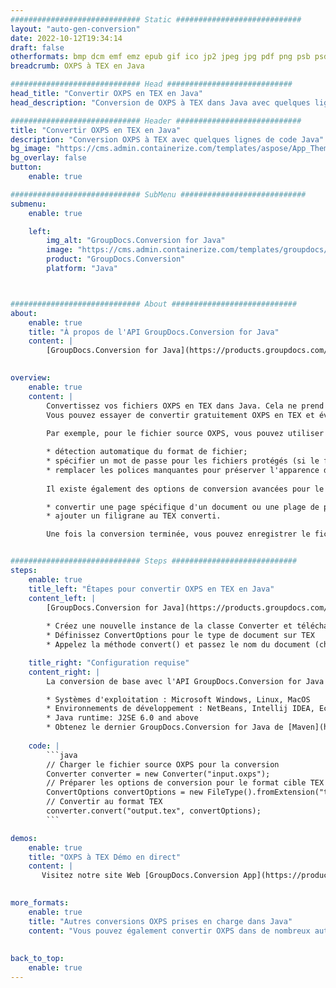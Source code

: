 ```yaml
---
############################# Static ############################
layout: "auto-gen-conversion"
date: 2022-10-12T19:34:14
draft: false
otherformats: bmp dcm emf emz epub gif ico jp2 jpeg jpg pdf png psb psd svg svgz tex tga tif tiff webp wmf wmz xps
breadcrumb: OXPS à TEX en Java

############################# Head ############################
head_title: "Convertir OXPS en TEX en Java"
head_description: "Conversion de OXPS à TEX dans Java avec quelques lignes de code. Convertissez plus de 160 formats de fichiers à l'aide de l'API de conversion de documents GroupDocs pour Java"

############################# Header ############################
title: "Convertir OXPS en TEX en Java"
description: "Conversion OXPS à TEX avec quelques lignes de code Java"
bg_image: "https://cms.admin.containerize.com/templates/aspose/App_Themes/V3/images/bg/header1.png"
bg_overlay: false
button:
    enable: true

############################# SubMenu ############################
submenu:
    enable: true

    left:
        img_alt: "GroupDocs.Conversion for Java"
        image: "https://cms.admin.containerize.com/templates/groupdocs/images/product-logos/90x90-noborder/groupdocs-conversion-java.png"
        product: "GroupDocs.Conversion"
        platform: "Java"



############################# About ############################
about:
    enable: true
    title: "À propos de l'API GroupDocs.Conversion for Java"
    content: |
        [GroupDocs.Conversion for Java](https://products.groupdocs.com/conversion/java/) est une API de conversion de format de fichier avancée pour la conversion entre les formats d'image et de document populaires tels que Microsoft Office, OpenDocument, PDF, HTML, e-mail, CAO. et bien plus encore avec seulement quelques lignes de code. L'API native détecte automatiquement les formats des documents originaux et propose de nombreuses options de personnalisation des documents convertis. Outre la fonction d'extraction d'informations d'un document, il prend également en charge la mise en cache des résultats de conversion sur le disque local par défaut. Cependant, tout type de stockage de cache peut être pris en charge en implémentant les interfaces appropriées - Amazon S3, Dropbox, Google Drive, Windows Azure, Reddis ou tout autre.
    

overview:
    enable: true
    content: |
        Convertissez vos fichiers OXPS en TEX dans Java. Cela ne prend que quelques lignes de code Java sur n'importe quelle plate-forme de votre choix, telle que Windows, Linux, macOS.
        Vous pouvez essayer de convertir gratuitement OXPS en TEX et évaluer la qualité des résultats de conversion. En plus des scripts de conversion de fichiers simples, vous pouvez essayer des options plus sophistiquées pour charger le fichier source OXPS et stocker la sortie TEX. 
        
        Par exemple, pour le fichier source OXPS, vous pouvez utiliser les options de chargement suivantes :

        * détection automatique du format de fichier;
        * spécifier un mot de passe pour les fichiers protégés (si le format de fichier le prend en charge);
        * remplacer les polices manquantes pour préserver l'apparence du document.
        
        Il existe également des options de conversion avancées pour le fichier TEX :

        * convertir une page spécifique d'un document ou une plage de pages;
        * ajouter un filigrane au TEX converti.

        Une fois la conversion terminée, vous pouvez enregistrer le fichier TEX dans votre chemin de fichier local ou dans un stockage tiers tel que FTP, Amazon S3, Google Drive, Dropbox, etc. Veuillez noter - pour convertir OXPS à TEX, vous n'avez pas besoin d'installer de logiciel supplémentaire, tel que MS Office, Open Office, Adobe Acrobat Reader, etc.


############################# Steps ############################
steps:
    enable: true
    title_left: "Étapes pour convertir OXPS en TEX en Java"
    content_left: |
        [GroupDocs.Conversion for Java](https://products.groupdocs.com/conversion/java/) permet aux développeurs de convertir facilement le fichier OXPS en TEX avec quelques lignes de code.
        
        * Créez une nouvelle instance de la classe Converter et téléchargez le fichier OXPS avec le chemin complet
        * Définissez ConvertOptions pour le type de document sur TEX
        * Appelez la méthode convert() et passez le nom du document (chemin complet) et le format (TEX) en tant que paramètre

    title_right: "Configuration requise"
    content_right: |
        La conversion de base avec l'API GroupDocs.Conversion for Java peut être effectuée avec seulement quelques lignes de code. Nos API sont prises en charge sur toutes les principales plates-formes et systèmes d'exploitation. Avant d'exécuter le code ci-dessous, assurez-vous que les prérequis suivants sont installés sur votre système.

        * Systèmes d'exploitation : Microsoft Windows, Linux, MacOS
        * Environnements de développement : NetBeans, Intellij IDEA, Eclipse, etc.
        * Java runtime: J2SE 6.0 and above
        * Obtenez le dernier GroupDocs.Conversion for Java de [Maven](https://repository.groupdocs.com/webapp/#/artifacts/browse/tree/General/repo/com/groupdocs/groupdocs-conversion)
         
    code: |
        ```java    
        // Charger le fichier source OXPS pour la conversion
        Converter converter = new Converter("input.oxps");
        // Préparer les options de conversion pour le format cible TEX
        ConvertOptions convertOptions = new FileType().fromExtension("tex").getConvertOptions();
        // Convertir au format TEX
        converter.convert("output.tex", convertOptions);
        ```

demos:
    enable: true
    title: "OXPS à TEX Démo en direct"
    content: |
       Visitez notre site Web [GroupDocs.Conversion App](https://products.groupdocs.app/conversion/family) et essayez la conversion OXPS à TEX maintenant. La démo gratuite présente les avantages suivants
          

more_formats:
    enable: true
    title: "Autres conversions OXPS prises en charge dans Java"
    content: "Vous pouvez également convertir OXPS dans de nombreux autres formats de fichiers. Veuillez consulter la liste ci-dessous."
       
       
back_to_top:
    enable: true
---
```

